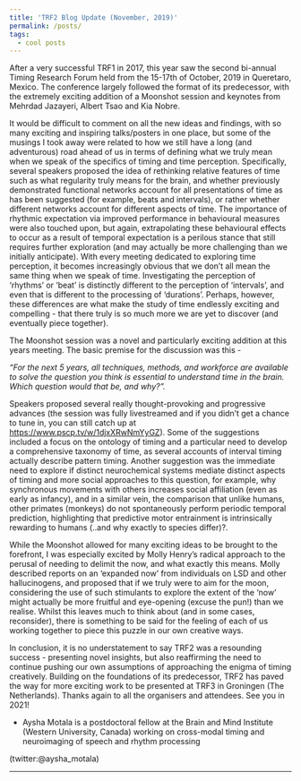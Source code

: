 ```yaml
---
title: 'TRF2 Blog Update (November, 2019)'
permalink: /posts/
tags:
  - cool posts
---
```


After a very successful TRF1 in 2017, this year saw the second bi-annual Timing Research Forum held from the 15-17th of October, 2019 in Queretaro, Mexico. The conference largely followed the format of its predecessor, with the extremely exciting addition of a Moonshot session and keynotes from Mehrdad Jazayeri, Albert Tsao and Kia Nobre. 

It would be difficult to comment on all the new ideas and findings, with so many exciting and inspiring talks/posters in one place, but some of the musings I took away were related to how we still have a long (and adventurous) road ahead of us in terms of defining what we truly mean when we speak of the specifics of timing and time perception. Specifically, several speakers proposed the idea of rethinking relative features of time such as what regularity truly means for the brain, and whether previously demonstrated functional networks account for all presentations of time as has been suggested (for example, beats and intervals), or rather whether different networks account for different aspects of time. The importance of rhythmic expectation via improved performance in behavioural measures were also touched upon, but again, extrapolating these behavioural effects to occur as a result of temporal expectation is a perilous stance that still requires further exploration (and may actually be more challenging than we initially anticipate). With every meeting dedicated to exploring time perception, it becomes increasingly obvious that we don’t all mean the same thing when we speak of time. Investigating the perception of ‘rhythms’ or ‘beat’ is distinctly different to the perception of ‘intervals’, and even that is different to the processing of ‘durations’. Perhaps, however, these differences are what make the study of time endlessly exciting and compelling - that there truly is so much more we are yet to discover (and eventually piece together). 

The Moonshot session was a novel and particularly exciting addition at this years meeting. The basic premise for the discussion was this - 

_“For the next 5 years, all techniques, methods, and workforce are available to solve the question you think is essential to understand time in the brain. Which question would that be, and why?”._ 

Speakers proposed several really thought-provoking and progressive advances (the session was fully livestreamed and if you didn’t get a chance to tune in, you can still catch up at https://www.pscp.tv/w/1djxXRwNmYyGZ). Some of the suggestions included a focus on the ontology of timing and a particular need to develop a comprehensive taxonomy of time, as several accounts of interval timing actually describe pattern timing. Another suggestion was the immediate need to explore if distinct neurochemical systems mediate distinct aspects of timing and more social approaches to this question, for example, why synchronous movements with others increases social affiliation (even as early as infancy), and in a similar vein, the comparison that unlike humans, other primates (monkeys) do not spontaneously perform periodic temporal prediction, highlighting that predictive motor entrainment is intrinsically rewarding to humans (..and why exactly to species differ)?. 

While the Moonshot allowed for many exciting ideas to be brought to the forefront, I was especially excited by Molly Henry’s radical approach to the perusal of needing to delimit the now, and what exactly this means. Molly described reports on an ‘expanded now’ from individuals on LSD and other hallucinogens, and proposed that if we truly were to aim for the moon, considering the use of such stimulants to explore the extent of the ‘now’ might actually be more fruitful and eye-opening (excuse the pun!) than we realise. Whilst this leaves much to think about (and in some cases, reconsider), there is something to be said for the feeling of each of us working together to piece this puzzle in our own creative ways.

In conclusion, it is no understatement to say TRF2 was a resounding success - presenting novel insights, but also reaffirming the need to continue pushing our own assumptions of approaching the enigma of timing creatively. Building on the foundations of its predecessor, TRF2 has paved the way for more exciting work to be presented at TRF3 in Groningen (The Netherlands). Thanks again to all the organisers and attendees. See you in 2021! 

- Aysha Motala is a postdoctoral fellow at the Brain and Mind Institute (Western University, Canada) working on cross-modal timing and neuroimaging of speech and rhythm processing 

(twitter:@aysha_motala)  

------
